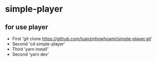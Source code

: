 # simple-player

## for use player
* First 'git clone https://github.com/luanzinhowhoami/simple-player.git'
* Second 'cd simple-player'
* Third 'yarn install'
* Second 'yarn dev'
